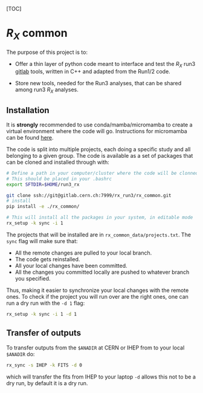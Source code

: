 [TOC]

# $R_X$ common

The purpose of this project is to:

- Offer a thin layer of python code meant to interface and test the $R_X$ run3
[gitlab](https://gitlab.cern.ch/LHCb-RD/cal-rx-run3) tools, written in C++ and adapted from the Run1/2 code.

- Store new tools, needed for the Run3 analyses, that can be shared among run3 $R_X$ analyses.

## Installation

It is **strongly** recommended to use conda/mamba/micromamba to create a virtual environment where the code will go.
Instructions for micromamba can be found
[here](https://mamba.readthedocs.io/en/latest/installation/micromamba-installation.html).

The code is split into multiple projects, each doing a specific study and all belonging to a given group.
The code is available as a set of packages that can be cloned and installed through with:

```bash
# Define a path in your computer/cluster where the code will be clonned
# This should be placed in your .bashrc
export SFTDIR=$HOME/run3_rx

git clone ssh://git@gitlab.cern.ch:7999/rx_run3/rx_common.git
# install
pip install -e ./rx_common/

# This will install all the packages in your system, in editable mode
rx_setup -k sync -i 1
```

The projects that will be installed are in `rx_common_data/projects.txt`.
The `sync` flag will make sure that:

- All the remote changes are pulled to your local branch.
- The code gets reinstalled.
- All your local changes have been committed.
- All the changes you committed locally are pushed to whatever branch you specified.

Thus, making it easier to synchronize your local changes with the remote ones.
To check if the project you will run over are the right ones, one can run a dry run with the `-d 1` flag:

```bash
rx_setup -k sync -i 1 -d 1
```

## Transfer of outputs

To transfer outputs from the `$ANADIR` at CERN or IHEP from to your local `$ANADIR` do:

```bash
rx_sync -s IHEP -k FITS -d 0
```

which will transfer the fits from IHEP to your laptop
`-d` allows this not to be a dry run, by default it is a dry run.
